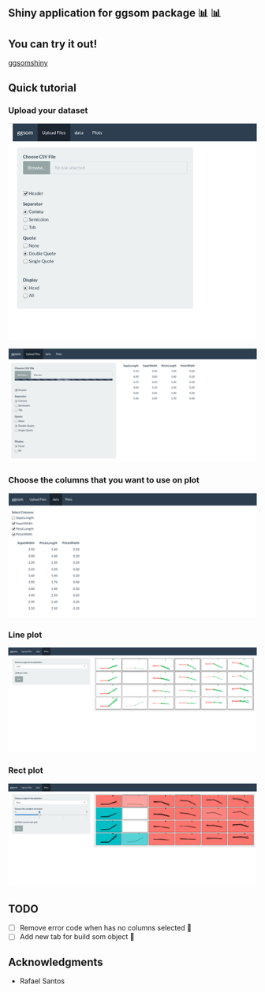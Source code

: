 ## Shiny application for ggsom package :bar_chart: :bar_chart:

## You can try it out!
[ggsomshiny](https://oldlipe.shinyapps.io/ggsomshiny/)

## Quick tutorial

### Upload your dataset 
![](inst/img/pre_up.png)

![](inst/img/pos_up.png)

### Choose the columns that you want to use on plot
![](inst/img/data.png)

### Line plot
![](inst/img/line.png)

### Rect plot
![](inst/img/rect.png)


## TODO
- [ ] Remove error code when has no columns selected :hammer:
- [ ] Add new tab for build som object :hammer:

## Acknowledgments
- Rafael Santos
